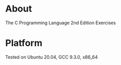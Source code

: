 # About
The C Programming Language 2nd Edition Exercises

# Platform
Tested on Ubuntu 20.04, GCC 9.3.0, x86_64
